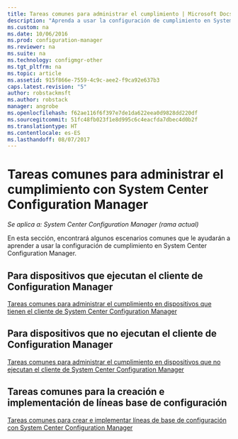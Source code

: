 ```yaml
---
title: Tareas comunes para administrar el cumplimiento | Microsoft Docs
description: "Aprenda a usar la configuración de cumplimiento en System Center Configuration Manager."
ms.custom: na
ms.date: 10/06/2016
ms.prod: configuration-manager
ms.reviewer: na
ms.suite: na
ms.technology: configmgr-other
ms.tgt_pltfrm: na
ms.topic: article
ms.assetid: 915f866e-7559-4c9c-aee2-f9ca92e637b3
caps.latest.revision: "5"
author: robstackmsft
ms.author: robstack
manager: angrobe
ms.openlocfilehash: f62ae116f6f397e7de1da622eea0d9828dd220df
ms.sourcegitcommit: 51fc48fb023f1e8d995c6c4eacfda7dbec4d0b2f
ms.translationtype: HT
ms.contentlocale: es-ES
ms.lasthandoff: 08/07/2017
---
```

# <a name="common-tasks-for-managing-compliance-with-system-center-configuration-manager"></a>Tareas comunes para administrar el cumplimiento con System Center Configuration Manager

*Se aplica a: System Center Configuration Manager (rama actual)*

En esta sección, encontrará algunos escenarios comunes que le ayudarán a aprender a usar la configuración de cumplimiento en System Center Configuration Manager.  

## <a name="for-devices-that-run-the-configuration-manager-client"></a>Para dispositivos que ejecutan el cliente de Configuration Manager  
 [Tareas comunes para administrar el cumplimiento en dispositivos que tienen el cliente de System Center Configuration Manager](../../compliance/plan-design/common-tasks-for-managing-compliance-on-devices-with-the-client.md)  

## <a name="for-devices-that-do-not-run-the-configuration-manager-client"></a>Para dispositivos que no ejecutan el cliente de Configuration Manager  
 [Tareas comunes para administrar el cumplimiento en dispositivos que no ejecutan el cliente de System Center Configuration Manager](../../compliance/plan-design/common-tasks-for-managing-compliance-on-devices-not-running-the-client.md)  

## <a name="scenarios-for-creating-and-deploying-configuration-baselines"></a>Tareas comunes para la creación e implementación de líneas base de configuración  
 [Tareas comunes para crear e implementar líneas de base de configuración con System Center Configuration Manager](../../compliance/plan-design/common-tasks-for-creating-and-deploying-configuration-baselines.md)  
